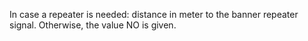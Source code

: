 In case a repeater is needed: distance in meter to the banner repeater signal.
Otherwise, the value NO is given.
